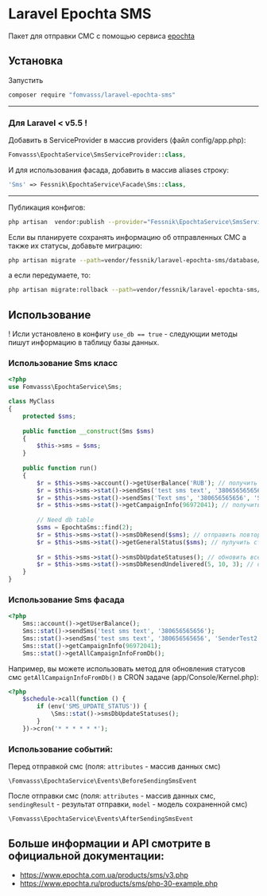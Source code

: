 # Laravel Epochta SMS

Пакет для отправки СМС с помощью сервиса [epochta](https://www.epochta.ru)

## Установка
Запустить 
```bash
composer require "fomvasss/laravel-epochta-sms"
```
---
### Для Laravel < v5.5 !

Добавить в ServiceProvider в массив providers (файл config/app.php):

```php
Fomvasss\EpochtaService\SmsServiceProvider::class,
```
И для использования фасада, добавить в массив aliases строку:

```php
'Sms' => Fessnik\EpochtaService\Facade\Sms::class,
```
---

Публикация конфигов:

```bash
php artisan  vendor:publish --provider="Fessnik\EpochtaService\SmsServiceProvider" --tag=epochta-sms-config
```
Если вы планируете сохранять информацию об отправленных СМС а также их статусы, добавьте миграцию:
```bash
php artisan migrate --path=vendor/fessnik/laravel-epochta-sms/database/migrations
``` 
а если передумаете, то:
```bash
php artisan migrate:rollback --path=vendor/fessnik/laravel-epochta-sms/database/migrations
```

## Использование

! Исли установлено в конфигу `use_db == true` - следующии методы пишут информацию в таблицу базы данных.

### Использование Sms класс

```php
<?php
use Fomvasss\EpochtaService\Sms;

class MyClass
{
	protected $sms;
	
	public function __construct(Sms $sms)
	{
		$this->sms = $sms;
	}
	
	public function run()
	{
		$r = $this->sms->account()->getUserBalance('RUB'); // получить баланс счета - array['balance_currency', ...]
		$r = $this->sms->stat()->sendSms('test sms text', '380656565656'); // отправить
		$r = $this->sms->stat()->sendSms('Text sms', '380656565656', 'Sender-name', '2017-10-31 16:08:00', '6'); // отправить
		$r = $this->sms->stat()->getCampaignInfo(96972041); // получить инфо об отправке
		
		// Need db table
		$sms = EpochtaSms::find(2);
		$r = $this->sms->stat()->smsDbResend($sms); // отправить повторно, при этом записать в поле `resend_sms_id` текущей модели, значиние новой `sms_id`
		$r = $this->sms->stat()->getGeneralStatus($sms); // пулучить статус в виде строки с конфига
		
		$r = $this->sms->stat()->smsDbUpdateStatuses(); // обновить все статусы, смс в которых еще нет конечного статуса
		$r = $this->sms->stat()->smsDbResendUndelivered(5, 10, 3); // отправить повторно все не доставленные
	}
}
```

### Использование Sms фасада
```php
<?php
    Sms::account()->getUserBalance();
    Sms::stat()->sendSms('test sms text', '380656565656');
    Sms::stat()->sendSms('test sms text', '380656565656', 'SenderTest2', '2017-10-31 16:08:00', '6');
    Sms::stat()->getCampaignInfo(96972041);
    Sms::stat()->getAllCampaignInfoFromDb();
```

Например, вы можете использовать метод для обновления статусов смс `getAllCampaignInfoFromDb()` в CRON задаче (app/Console/Kernel.php):

```php
<?php
    $schedule->call(function () {
        if (env('SMS_UPDATE_STATUS')) {
			\Sms::stat()->smsDbUpdateStatuses();
        }
    })->cron('* * * * * *');
```

### Использование событий:

Перед отправкой смс (поля: `attributes` - массив данных смс)
```
\Fomvasss\EpochtaService\Events\BeforeSendingSmsEvent
``` 

После отправки смс (поля: `attributes` - массив данных смс, `sendingResult` - результат отправки, `model` - модель сохраненной смс)
```
\Fomvasss\EpochtaService\Events\AfterSendingSmsEvent
```

## Больше информации и API смотрите в официальной документации:

- https://www.epochta.com.ua/products/sms/v3.php 
- https://www.epochta.ru/products/sms/php-30-example.php
